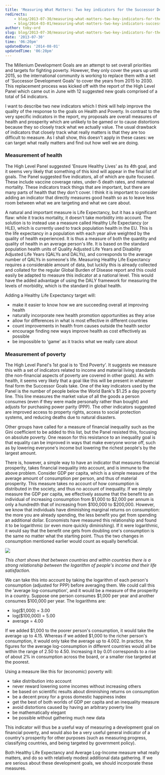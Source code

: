 ```yaml
---
title: 'Measuring What Matters: Two key indicators for the Successor Development Goals'
redirects:
    - blog/2013-07-30/measuring-what-matters-two-key-indicators-for-the-successor-development-goals
    - blog/2014-03-01/measuring-what-matters-two-key-indicators-successor-development-goals
author: toby-ord
slug: blog/2013-07-30/measuring-what-matters-two-key-indicators-for-the-successor-development-goals
date: '2013-07-30'
time: '06:20pm'
updatedDate: '2014-08-01'
updatedTime: '06:20pm'
---
```

The Millenium Development Goals are an attempt to set overall priorities and targets for fighting poverty. However, they only cover the years up until 2015, so the international community is working to replace them with a set of 'Successor Development Goals' to cover the years from 2015 to 2030\. This replacement process was kicked off with the report of the High Level Panel which came out in June with 12 suggested new goals comprised of a total of 54 indicators.

I want to describe two new indicators which I think will help improve the quality of the response to the goals on Health and Poverty. In contrast to the very specific indicators in the report, my proposals are overall measures of health and prosperity which are unlikely to be gamed or to cause distortions because they so closely track what we actually value. The usual drawback of indicators that closely track what really matters is that they are too difficult to measure. As I shall show, this doesn't apply in these cases: we can target what really matters and find out how well we are doing.

### Measurement of health

The High Level Panel suggested 'Ensure Healthy Lives' as its 4th goal, and it seems very likely that something of this kind will appear in the final list of goals. The Panel suggested five indicators, all of which are quite focused. These include vaccine coverage rates, under-5 death rates, and maternal mortality. These indicators track things that are important, but there are many parts of health that they don't cover. I think it is important to consider adding an indicator that directly measures good health so as to leave less room between what we are targeting and what we care about.

A natural and important measure is Life Expectancy, but it has a significant flaw: while it tracks mortality, it doesn't take morbidity into account. The solution is to instead use a measure called Healthy Life Expectancy (or HLE), which is currently used to track population health in the EU. This is the life expectancy in a population with each year alive weighted by the quality of health experienced. It is thus a measure of both the quantity and quality of health in an average person's life. It is based on the standard population health units of Quality Adjusted Life Years and Disability Adjusted Life Years (QALYs and DALYs), and corresponds to the average number of QALYs in someone's life. Measuring Healthy Life Expectancy requires a considerable amount of data, but luckily this is already collected and collated for the regular Global Burden of Disease report and this could easily be adapted to measure this indicator at a national level. This would have the added advantage of using the DALY framework for measuring the levels of morbidity, which is the standard in global health.

Adding a Healthy Life Expectancy target will:

*   make it easier to know how we are succeeding overall at improving health
*   naturally incorporate new health promotion opportunities as they arise
*   allow for differences in what is most effective in different countries
*   count improvements in health from causes outside the health sector
*   encourage finding new ways improve health as cost effectively as possible
*   be impossible to 'game' as it tracks what we really care about

### Measurement of poverty

The High Level Panel's 1st goal is to 'End Poverty'. It suggests we measure this with a set of indicators related to income and material living standards (the non-financial aspects of poverty are covered in other goals). As with health, it seems very likely that a goal like this will be present in whatever final form the Successor Goals take. One of the key indicators used by the Panel is the number of people below the World Bank's $1.25 a day poverty line. This line measures the market value of all the goods a person consumes (even if they were made personally rather than bought) and adjusts for purchasing power parity (PPP). The other indicators suggested are improved access to property rights, access to social protection systems, and reducing deaths due to natural disasters.

Other groups have called for a measure of financial inequality such as the Gini coefficient to be added to this list, but the Panel resisted this, focusing on absolute poverty. One reason for this resistance to an inequality goal is that equality can be improved in ways that make everyone worse off, such as by lowering everyone's income but lowering the richest people's by the largest amount.

There is, however, a simple way to have an indicator that measures financial prosperity, takes financial inequality into account, and is immune to the above problem. Consider GDP per capita, which is a simple measure of the average amount of consumption per person, and thus of material prosperity. This measure takes no account of how consumption is distributed in the society, and thus no account of inequality. If we simply measure the GDP per capita, we effectively assume that the benefit to an individual of increasing consumption from $1,000 to $2,000 per annum is only a hundredth that of increasing from $100,000 to $200,000\. However, we know that individuals have diminishing marginal returns on consumption: the more you are already spending, the less benefit you get from spending an additional dollar. Economists have measured this relationship and found it to be logarithmic (or even more quickly diminishing). If it were logarithmic, it would say that the benefit one gets from doubling one's consumption is the same no matter what the starting point. Thus the two changes in consumption mentioned earlier would count as equally beneficial.

![](/images/uploads/life_satisfaction_vs_income_-_economist.png)

_This chart shows that between countries and within countries there is a strong relationship between the logarithm of people's income and their life satisfaction._

We can take this into account by taking the logarithm of each person's consumption (adjusted for PPP) before averaging them. We could call this the 'average log-consumption', and it would be a measure of the prosperity in a country. Suppose one person consumes $1,000 per year and another consumes $100,000 per year. The logarithms are:

*   log($1,000) = 3.00
*   log($100,000) = 5.00
*   average = 4.00

If we added $1,000 to the poorer person's consumption, it would take the average up to 4.15\. Whereas if we added $1,000 to the richer person's consumption, it would only take the average up to 4.002\. In practice, the figures for the average log-consumption in different countries would all be within the range of 2.50 to 4.50\. Increasing it by 0.01 corresponds to a rise of about 2% in consumption across the board, or a smaller rise targeted at the poorest.

Using a measure like this for (economic) poverty will:

*   take distribution into account
*   never reward lowering some incomes without increasing others
*   be based on scientific results about diminishing returns on consumption
*   be a decent proxy for a gross domestic happiness index
*   get the best of both worlds of GDP per capita and an inequality measure
*   avoid distortions caused by having an arbitrary poverty line
*   be mathematically elegant
*   be possible without gathering much new data

This indicator will thus be a useful way of measuring a development goal on financial poverty, and would also be a very useful general indicator of a country's prosperity for other purposes (such as measuring progress, classifying countries, and being targeted by government policy).

Both Healthy Life Expectancy and Average Log-Income measure what really matters, and do so with relatively modest additional data gathering. If we are serious about these development goals, we should incorporate these measures.